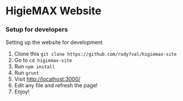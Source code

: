 HigieMAX Website
======================

### Setup for developers
Setting up the website for development 
  1. Clone this `git clone https://github.com/rody7val/higiemax-site` 
  2. Go to `cd higiemax-site`
  3. Run `npm install`
  4. Run `grunt`
  5. Visit [http://localhost:3000/](http://localhost:3000/) 
  6. Edit any file and refresh the page!
  7. Enjoy!

